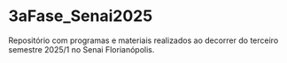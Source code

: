 # 3aFase_Senai2025
Repositório com programas e materiais realizados ao decorrer do terceiro semestre 2025/1 no Senai Florianópolis.
